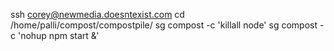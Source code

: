 ssh corey@newmedia.doesntexist.com
cd  /home/palli/compost/compostpile/
sg compost -c 'killall node'
sg compost -c 'nohup npm start &'
